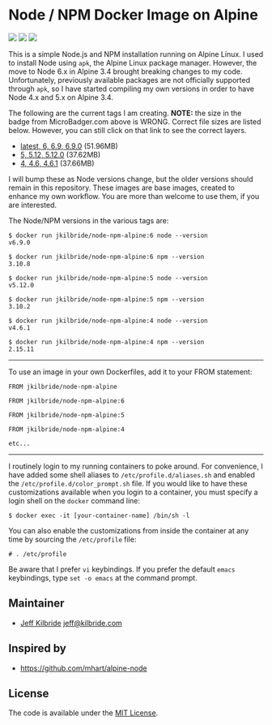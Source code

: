 # Node / NPM Docker Image on Alpine

[![](https://images.microbadger.com/badges/image/jkilbride/node-npm-alpine.svg)](http://microbadger.com/images/jkilbride/node-npm-alpine "Get your own image badge on microbadger.com") [![](https://images.microbadger.com/badges/version/jkilbride/node-npm-alpine.svg)](http://microbadger.com/images/jkilbride/node-npm-alpine "Get your own version badge on microbadger.com") [![](https://images.microbadger.com/badges/license/jkilbride/node-npm-alpine.svg)](http://microbadger.com/images/jkilbride/node-npm-alpine "Get your own license badge on microbadger.com")

This is a simple Node.js and NPM installation running on Alpine Linux. I used to install Node using `apk`, the Alpine Linux package manager. However, the move to Node 6.x in Alpine 3.4 brought breaking changes to my code. Unfortunately, previously available packages are not officially supported through `apk`, so I have started compiling my own versions in order to have Node 4.x and 5.x on Alpine 3.4.

The following are the current tags I am creating. **NOTE:** the size in the badge from MicroBadger.com above is WRONG. Correct file sizes are listed below. However, you can still click on that link to see the correct layers.

- [latest, 6, 6.9, 6.9.0](https://github.com/jeff-kilbride/node-npm-alpine/blob/6/Dockerfile) (51.96MB)
- [5, 5.12, 5.12.0](https://github.com/jeff-kilbride/node-npm-alpine/blob/5/Dockerfile) (37.62MB)
- [4, 4.6, 4.6.1](https://github.com/jeff-kilbride/node-npm-alpine/blob/4/Dockerfile) (37.66MB)

I will bump these as Node versions change, but the older versions should remain in this repository. These images are base images, created to enhance my own workflow. You are more than welcome to use them, if you are interested.

The Node/NPM versions in the various tags are:

```
$ docker run jkilbride/node-npm-alpine:6 node --version
v6.9.0

$ docker run jkilbride/node-npm-alpine:6 npm --version
3.10.8

$ docker run jkilbride/node-npm-alpine:5 node --version
v5.12.0

$ docker run jkilbride/node-npm-alpine:5 npm --version
3.10.2

$ docker run jkilbride/node-npm-alpine:4 node --version
v4.6.1

$ docker run jkilbride/node-npm-alpine:4 npm --version
2.15.11
```
---

To use an image in your own Dockerfiles, add it to your FROM statement:

```
FROM jkilbride/node-npm-alpine

FROM jkilbride/node-npm-alpine:6

FROM jkilbride/node-npm-alpine:5

FROM jkilbride/node-npm-alpine:4

etc...
```

---

I routinely login to my running containers to poke around. For convenience, I have added some shell aliases to `/etc/profile.d/aliases.sh` and enabled the `/etc/profile.d/color_prompt.sh` file. If you would like to have these customizations available when you login to a container, you must specify a login shell on the `docker` command line:

```
$ docker exec -it [your-container-name] /bin/sh -l
```

You can also enable the customizations from inside the container at any time by sourcing the `/etc/profile` file:

```
# . /etc/profile
```

Be aware that I prefer `vi` keybindings. If you prefer the default `emacs` keybindings, type `set -o emacs` at the command prompt.

## Maintainer

- [Jeff Kilbride](https://github.com/jeff-kilbride) jeff@kilbride.com

## Inspired by

- <https://github.com/mhart/alpine-node>

## License

The code is available under the [MIT License](/LICENSE).
